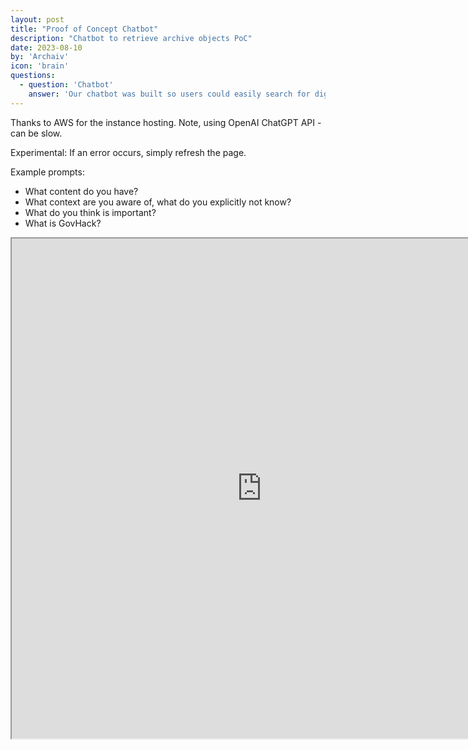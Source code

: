 ```yaml
---
layout: post
title: "Proof of Concept Chatbot"
description: "Chatbot to retrieve archive objects PoC"
date: 2023-08-10
by: 'Archaiv'
icon: 'brain'
questions:
  - question: 'Chatbot'
    answer: 'Our chatbot was built so users could easily search for digital objects that were important to them. Find the code to run our bot at https://github.com/archaivgovhack/archaivgovhack.github.io'
---
```



Thanks to AWS for the instance hosting. Note, using OpenAI ChatGPT API - can be slow.

Experimental: If an error occurs, simply refresh the page.

Example prompts:
* What content do you have?
* What context are you aware of, what do you explicitly not know?
* What do you think is important?
* What is GovHack?

<iframe src="http://3.25.126.179/" title="Document Chatbot" width="800" height="800"></iframe>
